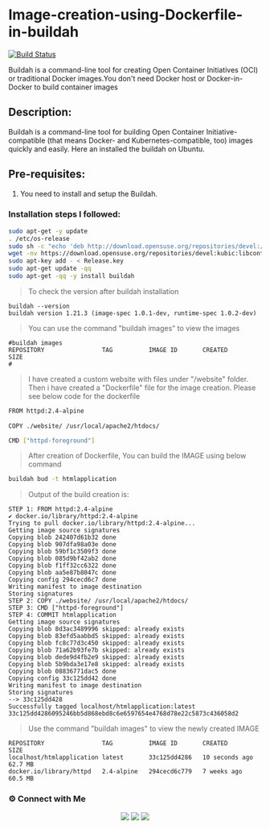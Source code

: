 # Image-creation-using-Dockerfile-in-buildah

[![Build Status](https://travis-ci.org/joemccann/dillinger.svg?branch=master)]()

Buildah is a command-line tool for creating Open Container Initiatives (OCI) or traditional Docker images.You don't need Docker host or Docker-in-Docker to build container images

## Description:

Buildah is a command-line tool for building Open Container Initiative-compatible (that means Docker- and Kubernetes-compatible, too) images quickly and easily. Here an installed the buildah on Ubuntu.

## Pre-requisites:

1) You need to install and setup the Buildah.

### Installation steps I followed:

```sh
sudo apt-get -y update
. /etc/os-release
sudo sh -c "echo 'deb http://download.opensuse.org/repositories/devel:/kubic:/libcontainers:/stable/x${ID^}_${VERSION_ID}/ /' > /etc/apt/sources.list.d/devel:kubic:libcontainers:stable.list"
wget -nv https://download.opensuse.org/repositories/devel:kubic:libcontainers:stable/x${ID^}_${VERSION_ID}/Release.key -O Release.key
sudo apt-key add - < Release.key
sudo apt-get update -qq
sudo apt-get -qq -y install buildah
```
> To check the version after buildah installation
```
buildah --version
buildah version 1.21.3 (image-spec 1.0.1-dev, runtime-spec 1.0.2-dev)
```

> You can use the command "buildah images" to view the images
```
#buildah images
REPOSITORY                TAG          IMAGE ID       CREATED         SIZE
#
```

> I have created a custom website with files under "/website" folder. Then i have created a "Dockerfile" file for the image creation. Please see below code for the dockerfile
```sh
FROM httpd:2.4-alpine
    
COPY ./website/ /usr/local/apache2/htdocs/

CMD ["httpd-foreground"]
```
> After creation of Dockerfile, You can build the IMAGE using below command
```sh
buildah bud -t htmlapplication
```
> Output of the build creation is:
```
STEP 1: FROM httpd:2.4-alpine
✔ docker.io/library/httpd:2.4-alpine
Trying to pull docker.io/library/httpd:2.4-alpine...
Getting image source signatures
Copying blob 242407d61b32 done
Copying blob 907dfa98a03e done
Copying blob 59bf1c3509f3 done
Copying blob 085d9bf42ab2 done
Copying blob f1ff32cc6322 done
Copying blob aa5e87b8047c done
Copying config 294cecd6c7 done
Writing manifest to image destination
Storing signatures
STEP 2: COPY ./website/ /usr/local/apache2/htdocs/
STEP 3: CMD ["httpd-foreground"]
STEP 4: COMMIT htmlapplication
Getting image source signatures
Copying blob 8d3ac3489996 skipped: already exists
Copying blob 83efd5aabbd5 skipped: already exists
Copying blob fc8c77d3c450 skipped: already exists
Copying blob 71a62b93fe7b skipped: already exists
Copying blob dede9d4fb2e9 skipped: already exists
Copying blob 5b9bda3e17e8 skipped: already exists
Copying blob 08836771dac5 done
Copying config 33c125dd42 done
Writing manifest to image destination
Storing signatures
--> 33c125dd428
Successfully tagged localhost/htmlapplication:latest
33c125dd4286095246bb5d868ebd8c6e6597654e4768d78e22c5873c436058d2
```
> Use the command "buildah images" to view the newly created IMAGE
```
REPOSITORY                TAG          IMAGE ID       CREATED          SIZE
localhost/htmlapplication latest       33c125dd4286   10 seconds ago   62.7 MB
docker.io/library/httpd   2.4-alpine   294cecd6c779   7 weeks ago      60.5 MB
```

### ⚙️ Connect with Me 

<p align="center">
<a href="mailto:jomyambattil@gmail.com"><img src="https://img.shields.io/badge/Gmail-D14836?style=for-the-badge&logo=gmail&logoColor=white"/></a>
<a href="https://www.linkedin.com/in/jomygeorge11"><img src="https://img.shields.io/badge/LinkedIn-0077B5?style=for-the-badge&logo=linkedin&logoColor=white"/></a> 
<a href="https://www.instagram.com/therealjomy"><img src="https://img.shields.io/badge/Instagram-E4405F?style=for-the-badge&logo=instagram&logoColor=white"/></a><br />
